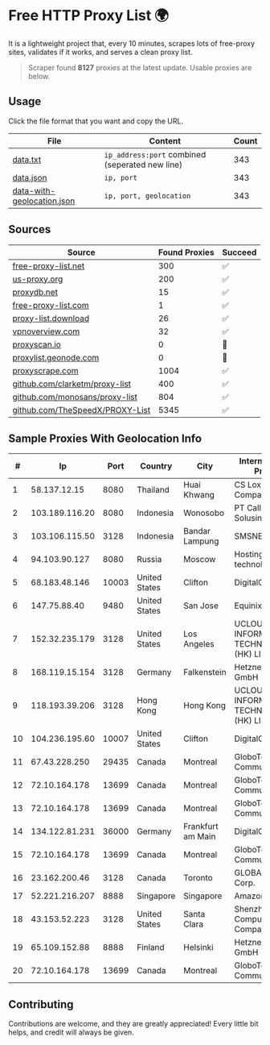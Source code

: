 
# Free HTTP Proxy List 🌍

It is a lightweight project that, every 10 minutes, scrapes lots of free-proxy sites, validates if it works, and serves a clean proxy list.


> Scraper found **8127** proxies at the latest update. Usable proxies are below.

## Usage

Click the file format that you want and copy the URL.


|File|Content|Count|
|----|-------|-----|
|[data.txt](https://raw.githubusercontent.com/themiralay/Proxy-List-World/master/data.txt)|`ip_address:port` combined (seperated new line)|343|
|[data.json](https://raw.githubusercontent.com/themiralay/Proxy-List-World/master/data.json)|`ip, port`|343|
|[data-with-geolocation.json](https://raw.githubusercontent.com/themiralay/Proxy-List-World/master/data-with-geolocation.json)|`ip, port, geolocation`|343|

## Sources

|Source|Found Proxies|Succeed|
|------|-------------|-------|
|[free-proxy-list.net](https://free-proxy-list.net)|300|✅|
|[us-proxy.org](https://www.us-proxy.org)|200|✅|
|[proxydb.net](http://proxydb.net)|15|✅|
|[free-proxy-list.com](https://free-proxy-list.com/?page=&port=&type%5B%5D=http&type%5B%5D=https&up_time=0&search=Search)|1|✅|
|[proxy-list.download](https://www.proxy-list.download/HTTP)|26|✅|
|[vpnoverview.com](https://vpnoverview.com/privacy/anonymous-browsing/free-proxy-servers)|32|✅|
|[proxyscan.io](https://www.proxyscan.io)|0|🚫|
|[proxylist.geonode.com](https://proxylist.geonode.com/api/proxy-list?limit=300&page=1&sort_by=lastChecked&sort_type=desc&protocols=http,https)|0|🚫|
|[proxyscrape.com](https://api.proxyscrape.com/v2/?request=displayproxies&protocol=http&timeout=10000&country=all&ssl=all&anonymity=all)|1004|✅|
|[github.com/clarketm/proxy-list](https://raw.githubusercontent.com/clarketm/proxy-list/master/proxy-list-raw.txt)|400|✅|
|[github.com/monosans/proxy-list](https://raw.githubusercontent.com/monosans/proxy-list/main/proxies/http.txt)|804|✅|
|[github.com/TheSpeedX/PROXY-List](https://raw.githubusercontent.com/TheSpeedX/PROXY-List/master/http.txt)|5345|✅|


## Sample Proxies With Geolocation Info

|#|Ip|Port|Country|City|Internet Service Provider|
|-|--|----|-------|----|-------------------------|
|1|58.137.12.15|8080|Thailand|Huai Khwang|CS Loxinfo Public Company Limited|
|2|103.189.116.20|8080|Indonesia|Wonosobo|PT Callysta Total Solusindo|
|3|103.106.115.50|3128|Indonesia|Bandar Lampung|SMSNET|
|4|94.103.90.127|8080|Russia|Moscow|Hosting technology LTD|
|5|68.183.48.146|10003|United States|Clifton|DigitalOcean, LLC|
|6|147.75.88.40|9480|United States|San Jose|Equinix Services|
|7|152.32.235.179|3128|United States|Los Angeles|UCLOUD INFORMATION TECHNOLOGY (HK) LIMITED|
|8|168.119.15.154|3128|Germany|Falkenstein|Hetzner Online GmbH|
|9|118.193.39.206|3128|Hong Kong|Hong Kong|UCLOUD INFORMATION TECHNOLOGY (HK) LIMITED|
|10|104.236.195.60|10007|United States|Clifton|DigitalOcean, LLC|
|11|67.43.228.250|29435|Canada|Montreal|GloboTech Communications|
|12|72.10.164.178|13699|Canada|Montreal|GloboTech Communications|
|13|72.10.164.178|13699|Canada|Montreal|GloboTech Communications|
|14|134.122.81.231|36000|Germany|Frankfurt am Main|DigitalOcean, LLC|
|15|72.10.164.178|13699|Canada|Montreal|GloboTech Communications|
|16|23.162.200.46|3128|Canada|Toronto|GLOBALTELEHOST Corp.|
|17|52.221.216.207|8888|Singapore|Singapore|Amazon.com, Inc.|
|18|43.153.52.223|3128|United States|Santa Clara|Shenzhen Tencent Computer Systems Company Limited|
|19|65.109.152.88|8888|Finland|Helsinki|Hetzner Online GmbH|
|20|72.10.164.178|13699|Canada|Montreal|GloboTech Communications|



## Contributing

Contributions are welcome, and they are greatly appreciated! Every
little bit helps, and credit will always be given.

